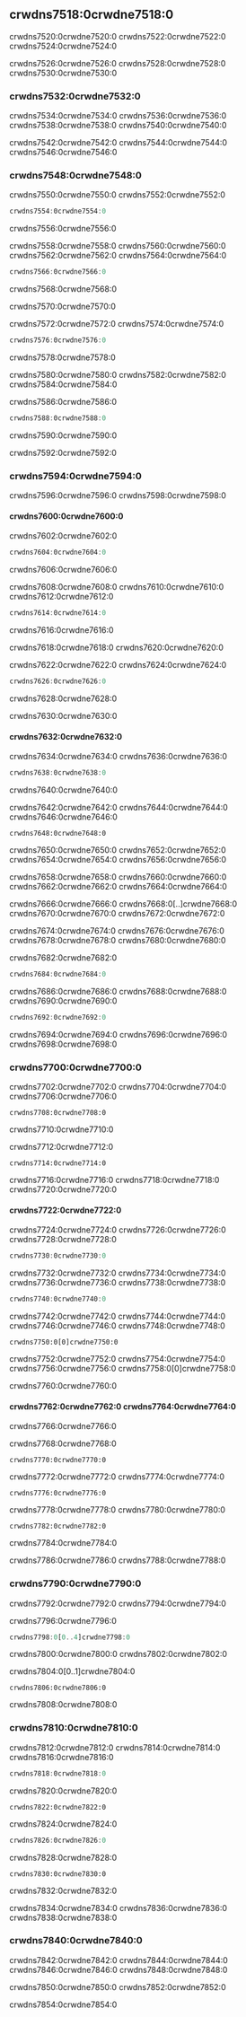 ## crwdns7518:0crwdne7518:0

crwdns7520:0crwdne7520:0 crwdns7522:0crwdne7522:0 crwdns7524:0crwdne7524:0

crwdns7526:0crwdne7526:0 crwdns7528:0crwdne7528:0 crwdns7530:0crwdne7530:0

### crwdns7532:0crwdne7532:0

crwdns7534:0crwdne7534:0 crwdns7536:0crwdne7536:0 crwdns7538:0crwdne7538:0 crwdns7540:0crwdne7540:0

crwdns7542:0crwdne7542:0 crwdns7544:0crwdne7544:0 crwdns7546:0crwdne7546:0

### crwdns7548:0crwdne7548:0

crwdns7550:0crwdne7550:0 crwdns7552:0crwdne7552:0

```rust
crwdns7554:0crwdne7554:0
```

<span class="caption">crwdns7556:0crwdne7556:0</span>

crwdns7558:0crwdne7558:0 crwdns7560:0crwdne7560:0 crwdns7562:0crwdne7562:0 crwdns7564:0crwdne7564:0

```rust
crwdns7566:0crwdne7566:0
```


<span class="caption">crwdns7568:0crwdne7568:0</span>

crwdns7570:0crwdne7570:0

crwdns7572:0crwdne7572:0 crwdns7574:0crwdne7574:0

```rust
crwdns7576:0crwdne7576:0
```


<span class="caption">crwdns7578:0crwdne7578:0</span>

crwdns7580:0crwdne7580:0 crwdns7582:0crwdne7582:0 crwdns7584:0crwdne7584:0

crwdns7586:0crwdne7586:0

```rust
crwdns7588:0crwdne7588:0
```


<span class="caption">crwdns7590:0crwdne7590:0</span>

crwdns7592:0crwdne7592:0

### crwdns7594:0crwdne7594:0

crwdns7596:0crwdne7596:0 crwdns7598:0crwdne7598:0

#### crwdns7600:0crwdne7600:0

crwdns7602:0crwdne7602:0

```rust
crwdns7604:0crwdne7604:0
```


<span class="caption">crwdns7606:0crwdne7606:0</span>

crwdns7608:0crwdne7608:0 crwdns7610:0crwdne7610:0 crwdns7612:0crwdne7612:0

```rust
crwdns7614:0crwdne7614:0
```


<span class="caption">crwdns7616:0crwdne7616:0</span>

crwdns7618:0crwdne7618:0 crwdns7620:0crwdne7620:0

crwdns7622:0crwdne7622:0 crwdns7624:0crwdne7624:0

```rust
crwdns7626:0crwdne7626:0
```


<span class="caption">crwdns7628:0crwdne7628:0</span>

crwdns7630:0crwdne7630:0

#### crwdns7632:0crwdne7632:0

crwdns7634:0crwdne7634:0 crwdns7636:0crwdne7636:0

```rust
crwdns7638:0crwdne7638:0
```


<span class="caption">crwdns7640:0crwdne7640:0</span>

crwdns7642:0crwdne7642:0 crwdns7644:0crwdne7644:0 crwdns7646:0crwdne7646:0

```rust,ignore
crwdns7648:0crwdne7648:0
```

crwdns7650:0crwdne7650:0 crwdns7652:0crwdne7652:0 crwdns7654:0crwdne7654:0 crwdns7656:0crwdne7656:0

crwdns7658:0crwdne7658:0 crwdns7660:0crwdne7660:0 crwdns7662:0crwdne7662:0 crwdns7664:0crwdne7664:0

crwdns7666:0crwdne7666:0 crwdns7668:0[..]crwdne7668:0 crwdns7670:0crwdne7670:0 crwdns7672:0crwdne7672:0

crwdns7674:0crwdne7674:0 crwdns7676:0crwdne7676:0 crwdns7678:0crwdne7678:0 crwdns7680:0crwdne7680:0

crwdns7682:0crwdne7682:0

```rust
crwdns7684:0crwdne7684:0
```

crwdns7686:0crwdne7686:0 crwdns7688:0crwdne7688:0 crwdns7690:0crwdne7690:0

```rust
crwdns7692:0crwdne7692:0
```

crwdns7694:0crwdne7694:0 crwdns7696:0crwdne7696:0 crwdns7698:0crwdne7698:0

### crwdns7700:0crwdne7700:0

crwdns7702:0crwdne7702:0 crwdns7704:0crwdne7704:0 crwdns7706:0crwdne7706:0

```rust,ignore,does_not_compile
crwdns7708:0crwdne7708:0
```


<span class="caption">crwdns7710:0crwdne7710:0</span>

crwdns7712:0crwdne7712:0

```console
crwdns7714:0crwdne7714:0
```

crwdns7716:0crwdne7716:0 crwdns7718:0crwdne7718:0 crwdns7720:0crwdne7720:0

#### crwdns7722:0crwdne7722:0

crwdns7724:0crwdne7724:0 crwdns7726:0crwdne7726:0 crwdns7728:0crwdne7728:0

```rust
crwdns7730:0crwdne7730:0
```

crwdns7732:0crwdne7732:0 crwdns7734:0crwdne7734:0 crwdns7736:0crwdne7736:0 crwdns7738:0crwdne7738:0

```rust
crwdns7740:0crwdne7740:0
```

crwdns7742:0crwdne7742:0 crwdns7744:0crwdne7744:0 crwdns7746:0crwdne7746:0 crwdns7748:0crwdne7748:0

```rust,ignore,does_not_compile
crwdns7750:0[0]crwdne7750:0
```

crwdns7752:0crwdne7752:0 crwdns7754:0crwdne7754:0 crwdns7756:0crwdne7756:0 crwdns7758:0[0]crwdne7758:0

crwdns7760:0crwdne7760:0

#### crwdns7762:0crwdne7762:0 crwdns7764:0crwdne7764:0

crwdns7766:0crwdne7766:0

crwdns7768:0crwdne7768:0

```text
crwdns7770:0crwdne7770:0
```

crwdns7772:0crwdne7772:0 crwdns7774:0crwdne7774:0

```text
crwdns7776:0crwdne7776:0
```

crwdns7778:0crwdne7778:0 crwdns7780:0crwdne7780:0

```text
crwdns7782:0crwdne7782:0
```

crwdns7784:0crwdne7784:0

crwdns7786:0crwdne7786:0 crwdns7788:0crwdne7788:0

### crwdns7790:0crwdne7790:0

crwdns7792:0crwdne7792:0 crwdns7794:0crwdne7794:0

crwdns7796:0crwdne7796:0

```rust
crwdns7798:0[0..4]crwdne7798:0
```

crwdns7800:0crwdne7800:0 crwdns7802:0crwdne7802:0

crwdns7804:0[0..1]crwdne7804:0

```console
crwdns7806:0crwdne7806:0
```

crwdns7808:0crwdne7808:0

### crwdns7810:0crwdne7810:0

crwdns7812:0crwdne7812:0 crwdns7814:0crwdne7814:0 crwdns7816:0crwdne7816:0

```rust
crwdns7818:0crwdne7818:0
```

crwdns7820:0crwdne7820:0

```text
crwdns7822:0crwdne7822:0
```

crwdns7824:0crwdne7824:0

```rust
crwdns7826:0crwdne7826:0
```

crwdns7828:0crwdne7828:0

```text
crwdns7830:0crwdne7830:0
```

crwdns7832:0crwdne7832:0

crwdns7834:0crwdne7834:0 crwdns7836:0crwdne7836:0<!-- ignore --> crwdns7838:0crwdne7838:0

### crwdns7840:0crwdne7840:0

crwdns7842:0crwdne7842:0 crwdns7844:0crwdne7844:0 crwdns7846:0crwdne7846:0 crwdns7848:0crwdne7848:0

crwdns7850:0crwdne7850:0 crwdns7852:0crwdne7852:0

crwdns7854:0crwdne7854:0
